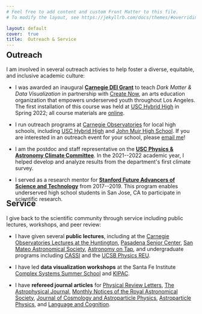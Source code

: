 ```yaml
---
# Feel free to add content and custom Front Matter to this file.
# To modify the layout, see https://jekyllrb.com/docs/themes/#overriding-theme-defaults

layout: default
cover:  true
title:  Outreach & Service
---
```


<p style="margin-bottom: -24px">
</p>

## Outreach

I am involved in several outreach activies to help foster a diverse, equitable, and inclusive academic culture:

* I was awarded an inaugural **[Carnegie DEI Grant](https://carnegiescience.edu/news/inaugural-carnegie-dei-mini-grants-awarded)** to teach *Dark Matter & Data Visualization* in partnership with [Create Now](https://createnow.org/whatwedo/ourmission/), an arts education organization that empowers underserved youth throughout Los Angeles. The first installation of this course was held at [USC Hybrid High](https://www.ednovate.org/hybrid) in Spring 2022; all course materials are [online](https://docs.google.com/document/d/1f9bxYBslAa2ewfoNRDVXP7rPLzTOJFpWmnJYcIwo1MU/edit?usp=sharing).

* I run outreach programs at [Carnegie Observatories](https://obs.carnegiescience.edu/) for local high schools, including [USC Hybrid High](https://www.ednovate.org/hybrid) and [John Muir High School](https://www.pusd.us/muir). If you are interested in an outreach event for your school, please [email me](mailto:enadler@carnegiescience.edu)!

* I am the postdoc and staff representative on the **[USC Physics & Astronomy Climate Committee](https://docs.google.com/document/d/1bk8EV-XkrqwboUlVhjYrmi--NbCFyo3s86ffWheQjbo/edit)**. In the 2021--2022 academic year, I helped develop and analyze results from the department's first climate survey.

* I served as a research mentor for **[Stanford Future Advancers of Science and Technology](https://fast.stanford.edu/)** from 2017--2019. This program enables underserved high school students in San Jose, CA to participate in scientific research.

<p style="margin-bottom: -38px">
</p>

## Service

I give back to the scientific community through service including public lectures, workshops, and peer review:

* I have given several **public lectures**, including at the [Carnegie Observatories Lectures at the Huntington](https://livestream.com/carnegiescience/darkmatterphysics/videos/236313712), [Pasadena Senior Center](https://www.pasadenajournal.com/theme-of-january-26-cosmic-cocktail-hour.html), [San Mateo Astronomical Society](https://youtu.be/v06iLuedjYQ?t=0), [Astronomy on Tap](https://app.discotech.me/events/36762040-astronomy-on-tap-at-dna-lounge), and undergraduate programs including [CASSI](https://obs.carnegiescience.edu/carnegie-astrophysics-summer-student-internship-program-cassi) and the [UCSB Physics REU](https://reu.physics.ucsb.edu/).

* I have led **data visualization workshops** at the Santa Fe Institute [Complex Systems Summer School](https://wiki.santafe.edu/index.php/Complex_Systems_Summer_School_2019_(CSSS)) and [KIPAC](https://kipac.github.io/BootCamp/). 

* I have **refereed journal articles** for [Physical Review Letters](https://journals.aps.org/prl/), [The Astrophysical Journal](https://iopscience.iop.org/journal/0004-637X), [Monthly Notices of the Royal Astronomical Society](https://academic.oup.com/mnras), [Journal of Cosmology and Astroparticle Physics](https://iopscience.iop.org/journal/1475-7516), [Astroparticle Physics](https://www.journals.elsevier.com/astroparticle-physics), and [Language and Cognition](https://www.cambridge.org/core/journals/language-and-cognition).